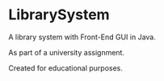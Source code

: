 # LibrarySystem
A library system with Front-End GUI in Java.

As part of a university assignment.

Created for educational purposes.
